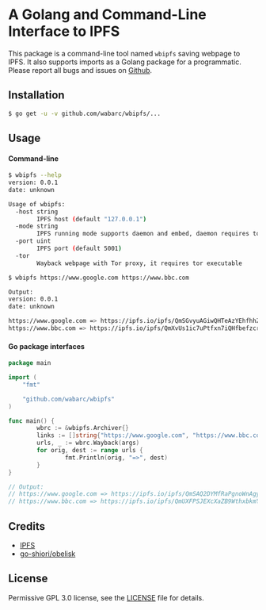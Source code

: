 # A Golang and Command-Line Interface to IPFS

This package is a command-line tool named `wbipfs` saving webpage to IPFS. It also supports imports as a Golang package for a programmatic. Please report all bugs and issues on [Github](https://github.com/wabarc/wbipfs/issues).

## Installation

```sh
$ go get -u -v github.com/wabarc/wbipfs/...
```

## Usage

#### Command-line

```sh
$ wbipfs --help
version: 0.0.1
date: unknown

Usage of wbipfs:
  -host string
        IPFS host (default "127.0.0.1")
  -mode string
        IPFS running mode supports daemon and embed, daemon requires to run an ipfs standalone daemon, embed now is experimental (default "daemon")
  -port uint
        IPFS port (default 5001)
  -tor
        Wayback webpage with Tor proxy, it requires tor executable
```

```sh
$ wbipfs https://www.google.com https://www.bbc.com

Output:
version: 0.0.1
date: unknown

https://www.google.com => https://ipfs.io/ipfs/QmSGvyuAGiwQHTeAzYEhfhhZbhvyCN6PX1kCq3vgwmkPmU
https://www.bbc.com => https://ipfs.io/ipfs/QmXvUs1ic7uPtfxn7iQHfbefzcrrmnSYP8YDE4BU6jEUab
```

#### Go package interfaces

```go
package main

import (
	"fmt"

	"github.com/wabarc/wbipfs"
)

func main() {
        wbrc := &wbipfs.Archiver{}
        links := []string{"https://www.google.com", "https://www.bbc.com"}
        urls, _ := wbrc.Wayback(args)
        for orig, dest := range urls {
                fmt.Println(orig, "=>", dest)
        }
}

// Output:
// https://www.google.com => https://ipfs.io/ipfs/QmSAQ2DYMfRaPgnoWnAgyBYhJXEV5G4dApeukf6yYbnqyE
// https://www.bbc.com => https://ipfs.io/ipfs/QmUXFPSJEXcXaZB9WthxbkmYWvUw1JCiNYGWDAAr7jd88p
```

## Credits

- [IPFS](https://ipfs.io/)
- [go-shiori/obelisk](https://github.com/go-shiori/obelisk)

## License

Permissive GPL 3.0 license, see the [LICENSE](https://github.com/wabarc/wbipfs/blob/master/LICENSE) file for details.

